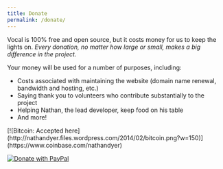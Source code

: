 ```yaml
---
title: Donate
permalink: /donate/
---
```


Vocal is 100% free and open source, but it costs money for us to keep the lights on. *Every donation, no matter how large or small, makes a big difference in the project.*

Your money will be used for a number of purposes, including:

* Costs associated with maintaining the website (domain name renewal, bandwidth and hosting, etc.)
* Saying thank you to volunteers who contribute substantially to the project
* Helping Nathan, the lead developer, keep food on his table
* And more!

<div class="float-right half">
[![Bitcoin: Accepted here](http://nathandyer.files.wordpress.com/2014/02/bitcoin.png?w=150)](https://www.coinbase.com/nathandyer)

[![Donate with PayPal](https://www.paypal.com/en_US/i/btn/btn_donateCC_LG.gif)](https://www.paypal.com/cgi-bin/webscr?cmd=_donations&amp;business=ACPGM3FQG589S&amp;lc=US&amp;currency_code=USD&amp;bn=PP%2dDonationsBF%3abtn_donateCC_LG%2egif%3aNonHosted)
</div>